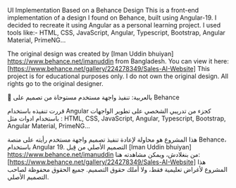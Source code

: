UI Implementation Based on a Behance Design
This is a front-end implementation of a design I found on Behance, built using Angular-19.
I decided to recreate it using Angular as a personal learning project.
I used tools like:-
HTML, CSS, JavaScript, Angular, Typescript, Bootstrap, Angular Material, PrimeNG…

The original design was created by [Iman Uddin bhuiyan] https://www.behance.net/imanuddin from Bangladesh.
You can view it here: [https://www.behance.net/gallery/224278349/Sales-AI-Website]
This project is for educational purposes only. I do not own the original design.
All rights go to the original designer.




📝 بالعربية:
تنفيذ واجهة مستخدم مستوحاة من تصميم على Behance

قررت تنفيذه باستخدام Angular كجزء من تدريبي الشخصي على تطوير الواجهات باستخدام ادوات مثل :
HTML, CSS, JavaScript, Angular, Typescript, Bootstrap, Angular Material, PrimeNG…

هذا المشروع هو محاولة لإعادة تنفيذ تصميم واجهة مستخدم رأيته على منصة Behance، باستخدام Angular 19.
التصميم الأصلي من قِبل [Iman Uddin bhuiyan] https://www.behance.net/imanuddin من بنغلادش،
ويمكن مشاهدته هنا: [https://www.behance.net/gallery/224278349/Sales-AI-Website]
هذا المشروع لأغراض تعليمية فقط، ولا أملك حقوق التصميم.
جميع الحقوق محفوظة لصاحب التصميم الأصلي.


